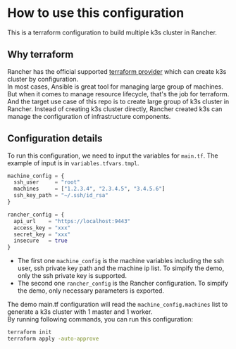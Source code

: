 # How to use this configuration

This is a terraform configuration to build multiple k3s cluster in Rancher.

## Why terraform

Rancher has the official supported [terraform provider](https://registry.terraform.io/providers/rancher/rancher2) which can create k3s cluster by configuration.  
In most cases, Ansible is great tool for managing large group of machines. But when it comes to manage resource lifecycle, that's the job for terraform.  
And the target use case of this repo is to create large group of k3s cluster in Rancher. Instead of creating k3s cluster directly, Rancher created k3s can manage the configuration of infrastructure components.

## Configuration details

To run this configuration, we need to input the variables for `main.tf`. The example of input is in `variables.tfvars.tmpl`.

```terraform
machine_config = {
  ssh_user     = "root"
  machines     = ["1.2.3.4", "2.3.4.5", "3.4.5.6"]
  ssh_key_path = "~/.ssh/id_rsa"
}

rancher_config = {
  api_url    = "https://localhost:9443"
  access_key = "xxx"
  secret_key = "xxx"
  insecure   = true
}
```

- The first one `machine_config` is the machine variables including the ssh user, ssh private key path and the machine ip list. To simpify the demo, only the ssh private key is supported.
- The second one `rancher_config` is the Rancher configuration. To simpify the demo, only necessary parameters is exported.

The demo main.tf configuration will read the `machine_config.machines` list to generate a k3s cluster with 1 master and 1 worker.  
By running following commands, you can run this configuration:

```bash
terraform init
terraform apply -auto-approve
```
